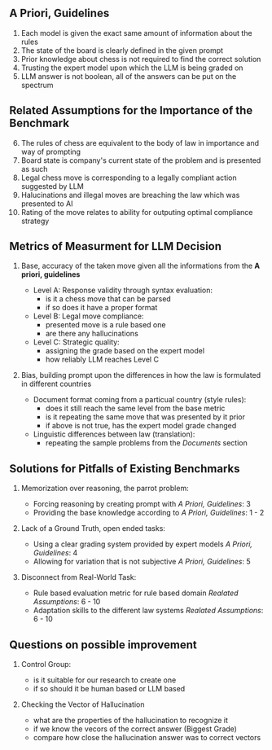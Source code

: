 ##  A Priori, Guidelines 

1.  Each model is given the exact same amount of information about the rules
2.  The state of the board is clearly defined in the given prompt
3.  Prior knowledge about chess is not required to find the correct solution
4.  Trusting the expert model upon which the LLM is being graded on
5.  LLM answer is not boolean, all of the answers can be put on the spectrum

## Related Assumptions for the Importance of the Benchmark 

6.  The rules of chess are equivalent to the body of law in importance and way of prompting
7.  Board state is company's current state of the problem and is presented as such
8.  Legal chess move is corresponding to a legally compliant action suggested by LLM
9.  Halucinations and illegal moves are breaching the law which was presented to AI
10. Rating of the move relates to ability for outputing optimal compliance strategy

## Metrics of Measurment for LLM Decision

1. Base, accuracy of the taken move given all the informations from the **A priori, guidelines**
    * Level A: Response validity through syntax evaluation:
        - is it a chess move that can be parsed
        - if so does it have a proper format
    * Level B: Legal move compliance:
        - presented move is a rule based one 
        - are there any hallucinations
    * Level C: Strategic quality:
        - assigning the grade based on the expert model
        - how reliably LLM reaches Level C

2. Bias, building prompt upon the differences in how the law is formulated in different countries
    * Document format coming from a particual country (style rules):
        - does it still reach the same level from the base metric
        - is it repeating the same move that was presented by it prior
        - if above is not true, has the expert model grade changed
    * Linguistic differences between law (translation):
        - repeating the sample problems from the *Documents* section

## Solutions for Pitfalls of Existing Benchmarks

1. Memorization over reasoning, the parrot problem:
    - Forcing reasoning by creating prompt with *A Priori, Guidelines*: 3
    - Providing the base knowledge according to *A Priori, Guidelines*: 1 - 2

2. Lack of a Ground Truth, open ended tasks:
    - Using a clear grading system provided by expert models *A Priori, Guidelines*: 4
    - Allowing for variation that is not subjective *A Priori, Guidelines*: 5

3. Disconnect from Real-World Task:
    - Rule based evaluation metric for rule based domain *Realated Assumptions*: 6 - 10
    - Adaptation skills to the different law systems *Realated Assumptions*: 6 - 10

## Questions on possible improvement

1. Control Group:
    - is it suitable for our research to create one
    - if so should it be human based or LLM based

2. Checking the Vector of Hallucination
    - what are the properties of the hallucination to recognize it
    - if we know the vecors of the correct answer (Biggest Grade)
    - compare how close the hallucination answer was to correct vectors